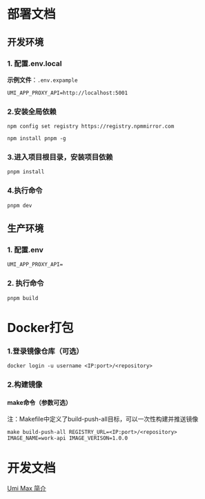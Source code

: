 # 部署文档

## 开发环境

### 1. 配置.env.local
**示例文件**：`.env.expample`

```
UMI_APP_PROXY_API=http://localhost:5001
```

### 2.安装全局依赖
```
npm config set registry https://registry.npmmirror.com

npm install pnpm -g
```

### 3.进入项目根目录，安装项目依赖

```
pnpm install
```

### 4.执行命令

```
pnpm dev
```

## 生产环境

### 1. 配置.env

```
UMI_APP_PROXY_API=
```

### 2. 执行命令

```
pnpm build
```

# Docker打包
### 1.登录镜像仓库（可选）
```
docker login -u username <IP:port>/<repository>
```
### 2.构建镜像

#### make命令（参数可选）
注：Makefile中定义了build-push-all目标，可以一次性构建并推送镜像

```
make build-push-all REGISTRY_URL=<IP:port>/<repository> IMAGE_NAME=work-api IMAGE_VERISON=1.0.0

```


# 开发文档

[Umi Max 简介](https://umijs.org/docs/max/introduce)
